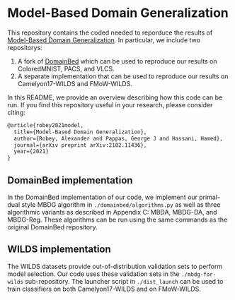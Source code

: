 # Model-Based Domain Generalization

This repository contains the coded needed to reporduce the results of [Model-Based Domain Generalization](https://arxiv.org/abs/2102.11436).  In particular, we include two repositorys:

1. A fork of [DomainBed](https://github.com/facebookresearch/DomainBed) which can be used to reproduce our results on ColoredMNIST, PACS, and VLCS.
2. A separate implementation that can be used to reproduce our results on Camelyon17-WILDS and FMoW-WILDS.

In this README, we provide an overview describing how this code can be run.  If you find this repository useful in your research, please consider citing:


```latex
@article{robey2021model,
  title={Model-Based Domain Generalization},
  author={Robey, Alexander and Pappas, George J and Hassani, Hamed},
  journal={arXiv preprint arXiv:2102.11436},
  year={2021}
}
```

## DomainBed implementation

In the DomainBed implementation of our code, we implement our primal-dual style MBDG algorithm in `./domainbed/algorithms.py` as well as three algorithmic variants as described in Appendix C: MBDA, MBDG-DA, and MBDG-Reg.  These algorithms can be run using the same commands as the original DomainBed repository.

## WILDS implementation

The WILDS datasets provide out-of-distribution validation sets to perform model selection.  Our code uses these validation sets in the `./mbdg-for-wilds` sub-repository.  The launcher script in `./dist_launch` can be used to train classifiers on both Camelyon17-WILDS and on FMoW-WILDS.

